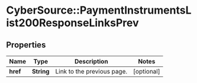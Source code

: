 # CyberSource::PaymentInstrumentsList200ResponseLinksPrev

## Properties
Name | Type | Description | Notes
------------ | ------------- | ------------- | -------------
**href** | **String** | Link to the previous page.  | [optional] 


